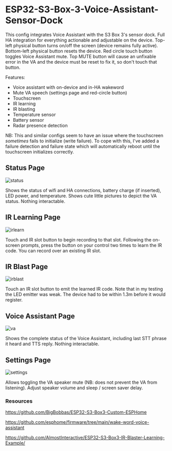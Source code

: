 # ESP32-S3-Box-3-Voice-Assistant-Sensor-Dock

This config integrates Voice Assistant with the S3 Box 3's sensor dock.  Full HA integration for everything actionable and adjustable on the device.  Top-left physical button turns on/off the screen (device remains fully active).  Bottom-left physical button resets the device.  Red circle touch button toggles Voice Assistant mute.  Top MUTE button will cause an unfixable error in the VA and the device must be reset to fix it, so don't touch that button.

Features:
  - Voice assistant with on-device and in-HA wakeword
  - Mute VA speech (settings page and red-circle button)
  - Touchscreen
  - IR learning
  - IR blasting
  - Temperature sensor
  - Battery sensor
  - Radar presence detection

NB: This and similar configs seem to have an issue where the touchscreen _sometimes_ fails to initialize (write failure).  To cope with this, I've added a failure detection and failure state which will automatically reboot until the touchscreen initializes correctly.

## Status Page
![status](https://github.com/AlmostInteractive/ESP32-S3-Box-3-Voice-Assistant-Sensor-Dock/assets/3893631/946a43e4-8dcf-4b96-9e07-71952494b283)

Shows the status of wifi and HA connections, battery charge (if inserted), LED power, and temperature. Shows cute little pictures to depict the VA status.  Nothing interactable.


## IR Learning Page
![irlearn](https://github.com/AlmostInteractive/ESP32-S3-Box-3-Voice-Assistant-Sensor-Dock/assets/3893631/3b4bad68-b882-4eff-b00d-6aa9473ba5f8)

Touch and IR slot button to begin recording to that slot.  Following the on-screen prompts, press the button on your control two times to learn the IR code.  You can record over an existing IR slot.


## IR Blast Page
![irblast](https://github.com/AlmostInteractive/ESP32-S3-Box-3-Voice-Assistant-Sensor-Dock/assets/3893631/a58ba5b2-22e0-438e-8a34-bb098f252465)

Touch an IR slot button to emit the learned IR code.  Note that in my testing the LED emitter was weak.  The device had to be within 1.3m before it would register.


## Voice Assistant Page
![va](https://github.com/AlmostInteractive/ESP32-S3-Box-3-Voice-Assistant-Sensor-Dock/assets/3893631/8a45eaff-bedb-4afe-9b55-1085c55a8ab7)

Shows the complete status of the Voice Assistant, including last STT phrase it heard and TTS reply.  Nothing interactable.


## Settings Page
![settings](https://github.com/AlmostInteractive/ESP32-S3-Box-3-Voice-Assistant-Sensor-Dock/assets/3893631/026f7ec7-4828-437c-8de9-61765ce20ebd)

Allows toggling the VA speaker mute (NB: does not prevent the VA from listening).  Adjust speaker volume and sleep / screen saver delay.


### Resources

https://github.com/BigBobbas/ESP32-S3-Box3-Custom-ESPHome

https://github.com/esphome/firmware/tree/main/wake-word-voice-assistant

https://github.com/AlmostInteractive/ESP32-S3-Box3-IR-Blaster-Learning-Example/
